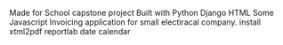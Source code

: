 Made for School capstone project
Built with
  Python
  Django
  HTML
  Some Javascript
Invoicing application for small electiracal company. 
install 
  xtml2pdf
  reportlab
  date
  calendar

 
